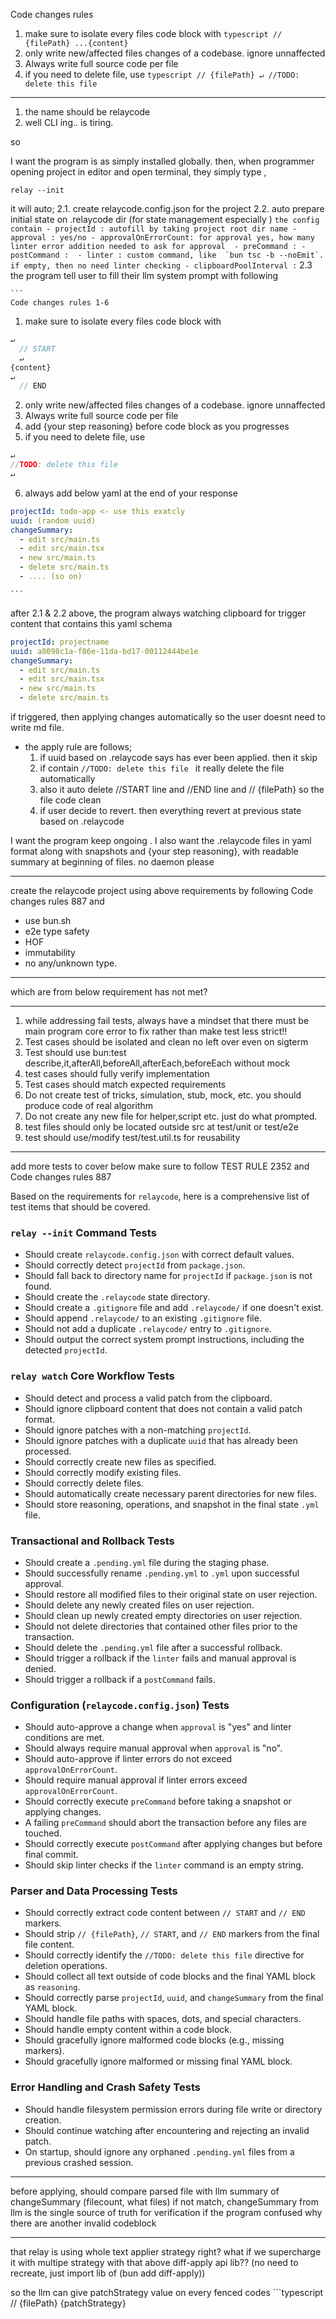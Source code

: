 Code changes rules

1. make sure to isolate every files code block with ```typescript // {filePath} ...{content} ```
2. only write new/affected files changes of a codebase. ignore unnaffected
3. Always write full source code per file
4. if you need to delete file, use ```typescript // {filePath} ↵ //TODO: delete this file ```

_______________________

1. the name should be relaycode
2. well CLI ing.. is tiring.

so

I want the program is as simply installed globally.
then, when programmer opening project in editor and open terminal, 
they simply type , 

`relay --init`

it will auto; 
    2.1. create relaycode.config.json for the project
    2.2. auto prepare initial state on .relaycode dir (for state management especially )
    ```
the config contain
    - projectId : autofill by taking project root dir name
    - approval : yes/no
    - approvalOnErrorCount: for approval yes, how many linter error addition needed to ask for approval 
    - preCommand :
    - postCommand : 
    - linter : custom command, like  `bun tsc -b --noEmit`. if empty, then no need linter checking
    - clipboardPoolInterval :
    ```
    2.3 the program tell user to fill their llm system prompt with following

    ```
    Code changes rules 1-6

1. make sure to isolate every files code block with
  ```typescript // {filePath} 
  ↵
    // START
    ↵
  {content}
  ↵
    // END
  ```
2. only write new/affected files changes of a codebase. ignore unnaffected
3. Always write full source code per file
4. add {your step reasoning} before code block as you progresses
5. if you need to delete file, use 

```typescript // {filePath} 
↵ 
//TODO: delete this file 
↵
```
6. always add below yaml at the end of your response

```yaml
projectId: todo-app <- use this exatcly
uuid: (random uuid)
changeSummary:
  - edit src/main.ts
  - edit src/main.tsx
  - new src/main.ts
  - delete src/main.ts
  - .... (so on)
```
    
    ```

after 2.1 & 2.2 above, the program always watching clipboard for trigger content that contains this yaml schema 

```yaml
projectId: projectname
uuid: a8098c1a-f86e-11da-bd17-00112444be1e
changeSummary:
  - edit src/main.ts
  - edit src/main.tsx
  - new src/main.ts
  - delete src/main.ts
```

if triggered, then applying changes automatically
so the user doesnt need to write md file. 

- the apply rule are follows;
    1. if uuid based on .relaycode says has ever been applied. then it skip
    2. if contain `//TODO: delete this file ` it really delete the file automatically
    3. also it auto delete //START line and //END line and // {filePath} so the file code clean
    4. if user decide to revert. then everything revert at previous state based on .relaycode


 I want the program keep ongoing . I also want the .relaycode files in yaml format along with  snapshots and {your step reasoning}, with readable summary at beginning of files. no daemon please


 ________________________________________________


 create the relaycode project using above requirements by following Code changes rules 887 and
- use bun.sh
- e2e type safety
- HOF
- immutability
- no any/unknown type.


_____________________________________________

which are from below requirement has not met?

________________________________________________

1. while addressing fail tests, always have a mindset that there must be main program core error to fix rather than make test less strict!!
2. Test cases should be isolated and clean no left over even on sigterm
3. Test should use bun:test describe,it,afterAll,beforeAll,afterEach,beforeEach without mock
4. test cases should fully verify implementation
5. Test cases should match expected requirements
6. Do not create test of tricks, simulation, stub, mock, etc. you should produce code of real algorithm
7. Do not create any new file for helper,script etc. just do what prompted.
8. test files should only be located outside src at test/unit or test/e2e
9. test should use/modify test/test.util.ts for reusability


______________________________________________

add more tests to cover below make sure to follow TEST RULE 2352 and Code changes rules 887

Based on the requirements for `relaycode`, here is a comprehensive list of test items that should be covered.

### `relay --init` Command Tests
- Should create `relaycode.config.json` with correct default values.
- Should correctly detect `projectId` from `package.json`.
- Should fall back to directory name for `projectId` if `package.json` is not found.
- Should create the `.relaycode` state directory.
- Should create a `.gitignore` file and add `.relaycode/` if one doesn't exist.
- Should append `.relaycode/` to an existing `.gitignore` file.
- Should not add a duplicate `.relaycode/` entry to `.gitignore`.
- Should output the correct system prompt instructions, including the detected `projectId`.

### `relay watch` Core Workflow Tests
- Should detect and process a valid patch from the clipboard.
- Should ignore clipboard content that does not contain a valid patch format.
- Should ignore patches with a non-matching `projectId`.
- Should ignore patches with a duplicate `uuid` that has already been processed.
- Should correctly create new files as specified.
- Should correctly modify existing files.
- Should correctly delete files.
- Should automatically create necessary parent directories for new files.
- Should store reasoning, operations, and snapshot in the final state `.yml` file.

### Transactional and Rollback Tests
- Should create a `.pending.yml` file during the staging phase.
- Should successfully rename `.pending.yml` to `.yml` upon successful approval.
- Should restore all modified files to their original state on user rejection.
- Should delete any newly created files on user rejection.
- Should clean up newly created empty directories on user rejection.
- Should not delete directories that contained other files prior to the transaction.
- Should delete the `.pending.yml` file after a successful rollback.
- Should trigger a rollback if the `linter` fails and manual approval is denied.
- Should trigger a rollback if a `postCommand` fails.

### Configuration (`relaycode.config.json`) Tests
- Should auto-approve a change when `approval` is "yes" and linter conditions are met.
- Should always require manual approval when `approval` is "no".
- Should auto-approve if linter errors do not exceed `approvalOnErrorCount`.
- Should require manual approval if linter errors exceed `approvalOnErrorCount`.
- Should correctly execute `preCommand` before taking a snapshot or applying changes.
- A failing `preCommand` should abort the transaction before any files are touched.
- Should correctly execute `postCommand` after applying changes but before final commit.
- Should skip linter checks if the `linter` command is an empty string.

### Parser and Data Processing Tests
- Should correctly extract code content between `// START` and `// END` markers.
- Should strip `// {filePath}`, `// START`, and `// END` markers from the final file content.
- Should correctly identify the `//TODO: delete this file` directive for deletion operations.
- Should collect all text outside of code blocks and the final YAML block as `reasoning`.
- Should correctly parse `projectId`, `uuid`, and `changeSummary` from the final YAML block.
- Should handle file paths with spaces, dots, and special characters.
- Should handle empty content within a code block.
- Should gracefully ignore malformed code blocks (e.g., missing markers).
- Should gracefully ignore malformed or missing final YAML block.

### Error Handling and Crash Safety Tests
- Should handle filesystem permission errors during file write or directory creation.
- Should continue watching after encountering and rejecting an invalid patch.
- On startup, should ignore any orphaned `.pending.yml` files from a previous crashed session.


____________________________________________________

before applying, should compare parsed file with llm summary of changeSummary (filecount, what files) if not match, changeSummary from llm is the single source of truth for verification if the program confused why there are another invalid codeblock


_____________________________________________


that relay is using whole text applier strategy right? what if we supercharge it with multipe strategy with that above diff-apply api lib?? (no need to recreate, just import lib of (bun add diff-apply))

so the llm can give  patchStrategy value on every fenced codes  ```typescript // {filePath} {patchStrategy}